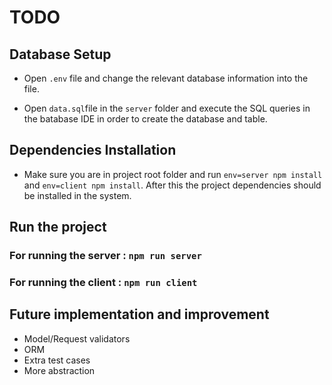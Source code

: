 # TODO

## Database Setup

- Open `.env` file and change the relevant database information into the file.

- Open `data.sql`file in the `server` folder and execute the SQL queries in the batabase IDE in order to create the database and table.

## Dependencies Installation

- Make sure you are in project root folder and run `env=server npm install` and `env=client npm install`. After this the project dependencies should be installed in the system.

## Run the project

### For running the server : `npm run server`

### For running the client : `npm run client`

## Future implementation and improvement
- Model/Request validators
- ORM
- Extra test cases
- More abstraction